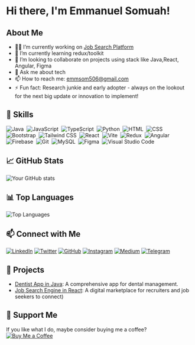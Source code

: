 # Hi there, I'm Emmanuel Somuah!

## About Me
- 👨‍💻 I’m currently working on [Job Search Platform](https://github.com/theduo34/kofcity-job-center-ui)
- 🌱 I’m currently learning redux/toolkit
- 👯 I’m looking to collaborate on projects using stack like Java,React, Angular, Figma
- 💬 Ask me about tech 
- 📫 How to reach me: [emmsom506@gmail.com](mailto:emmsom506@gmail.com)
- ⚡ Fun fact: Research junkie and early adopter - always on the lookout for the next big update or innovation to implement! 

## 🚀 Skills
![Java](https://img.shields.io/badge/-Java-05122A?style=flat&logo=java)&nbsp;
![JavaScript](https://img.shields.io/badge/-JavaScript-05122A?style=flat&logo=javascript)&nbsp;
![TypeScript](https://img.shields.io/badge/-TypeScript-05122A?style=flat&logo=typescript&logoColor=007ACC)&nbsp;
![Python](https://img.shields.io/badge/-Python-05122A?style=flat&logo=python)&nbsp;
![HTML](https://img.shields.io/badge/-HTML-05122A?style=flat&logo=HTML5)&nbsp;
![CSS](https://img.shields.io/badge/-CSS-05122A?style=flat&logo=CSS3&logoColor=1572B6)&nbsp;
![Bootstrap](https://img.shields.io/badge/-Bootstrap-05122A?style=flat&logo=bootstrap&logoColor=563D7C)&nbsp;
![Tailwind CSS](https://img.shields.io/badge/-Tailwind%20CSS-05122A?style=flat&logo=tailwindcss&logoColor=38B2AC)&nbsp;
![React](https://img.shields.io/badge/-React-05122A?style=flat&logo=react)&nbsp;
![Vite](https://img.shields.io/badge/-Vite-05122A?style=flat&logo=vite)&nbsp;
![Redux](https://img.shields.io/badge/-Redux-05122A?style=flat&logo=redux)&nbsp;
![Angular](https://img.shields.io/badge/-Angular-05122A?style=flat&logo=angular&logoColor=DD0031)&nbsp;
![Firebase](https://img.shields.io/badge/-Firebase-05122A?style=flat&logo=firebase&logoColor=FFCA28)&nbsp;
![Git](https://img.shields.io/badge/-Git-05122A?style=flat&logo=git)&nbsp;
![MySQL](https://img.shields.io/badge/-MySQL-05122A?style=flat&logo=mysql)&nbsp;
![Figma](https://img.shields.io/badge/-Figma-05122A?style=flat&logo=figma)&nbsp;
![Visual Studio Code](https://img.shields.io/badge/-Visual%20Studio%20Code-05122A?style=flat&logo=visual-studio-code&logoColor=007ACC)&nbsp;



## 📈 GitHub Stats
![Your GitHub stats](https://github-readme-stats.vercel.app/api?username=theduo34&show_icons=true&hide=issues&count_private=true&title_color=0891b2&text_color=ffffff&icon_color=0891b2&bg_color=000000&hide_border=true)

## 📊 Top Languages
![Top Languages](https://github-readme-stats.vercel.app/api/top-langs/?username=theduo34&layout=compact&title_color=0891b2&text_color=ffffff&icon_color=0891b2&bg_color=000000&hide_border=true)

## 📫 Connect with Me
[![LinkedIn](https://img.shields.io/badge/LinkedIn-blue?style=flat-square&logo=linkedin&logoColor=white)](https://www.linkedin.com/in/somuah-emmanuel-66111a1b9)
[![Twitter](https://img.shields.io/badge/Twitter-blue?style=flat-square&logo=twitter&logoColor=white)](https://www.x.com/theduo_34)
[![GitHub](https://img.shields.io/badge/GitHub-black?style=flat-square&logo=github&logoColor=white)](https://www.github.com/theduo34)
[![Instagram](https://img.shields.io/badge/Instagram-pink?style=flat-square&logo=instagram&logoColor=white)](http://www.instagram.com/theduo_34)
[![Medium](https://img.shields.io/badge/Medium-black?style=flat-square&logo=medium&logoColor=white)](https://medium.com/@tHEDUO34)
[![Telegram](https://img.shields.io/badge/Telegram-blue?style=flat-square&logo=telegram&logoColor=white)](https://t.me/tHEDUo_34)



## 🌟 Projects
- [Dentist App in Java](https://github.com/theduo34/we-dens): A comprehensive app for dental management.
- [Job Search Engine in React](https://github.com/theduo34/kofcity-job-center-ui): A digital marketplace for recruiters and job seekers to connect)

## 💖 Support Me
If you like what I do, maybe consider buying me a coffee?  
[![Buy Me a Coffee](https://img.shields.io/badge/-Buy%20me%20a%20coffee-yellow?style=flat-square&logo=buy-me-a-coffee&logoColor=black)](https://www.linkedin.com/in/somuah-emmanuel-66111a1b9)
